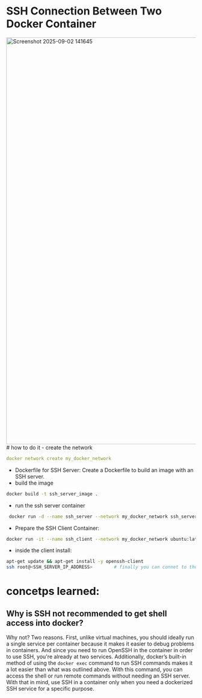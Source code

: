 # SSH Connection Between Two Docker Container
<img width="1920" height="1080" alt="Screenshot 2025-09-02 141645" src="https://github.com/user-attachments/assets/7ba6a333-f8ba-4080-add5-7748d55f45bb" />
# how to do it
- create the network

```yaml
docker network create my_docker_network
```

- Dockerfile for SSH Server: Create a Dockerfile to build an image with an SSH server.
- build the image
```bash
docker build -t ssh_server_image .
```
- run the ssh server container
```bash
 docker run -d --name ssh_server --network my_docker_network ssh_server_image
```
- Prepare the SSH Client Container:
```bash
docker run -it --name ssh_client --network my_docker_network ubuntu:latest bash
```
- inside the client install:
```bash
apt-get update && apt-get install -y openssh-client
ssh root@<SSH_SERVER_IP_ADDRESS>        # finally you can connet to the container
```

# concetps learned:
## Why is SSH not recommended to get shell access into docker?
Why not? Two reasons. First, unlike virtual machines, you should ideally run a single service per container because it makes it easier to debug problems in containers. And since you need to run OpenSSH in the container in order to use SSH, you're already at two services. Additionally, docker’s built-in method of using the `docker exec` command to run SSH commands makes it a lot easier than what was outlined above. With this command, you can access the shell or run remote commands without needing an SSH server. With that in mind, use SSH in a container only when you need a dockerized SSH service for a specific purpose.




